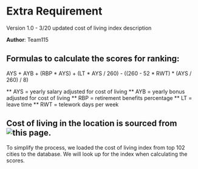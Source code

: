 # Extra Requirement

Version 1.0 - 3/20 updated cost of living index description

**Author**: Team115

## Formulas to calculate the scores for ranking:


AYS + AYB + (RBP * AYS) + (LT * AYS / 260) - ((260 - 52 * RWT) * (AYS / 260) / 8)


** AYS = yearly salary adjusted for cost of living
** AYB = yearly bonus adjusted for cost of living
** RBP = retirement benefits percentage
** LT = leave time
** RWT = telework days per week

## Cost of living in the location is sourced from ![this page](https://www.expatistan.com/cost-of-living/index/north-america).

To simplify the process, we loaded the cost of living index from top 102 cities to the database. We will look up for the index when calculating the scores.
